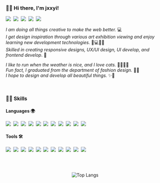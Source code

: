 ### 👋🏻  Hi there, I'm jxxyi!
<p>
  <a href="https://hits.seeyoufarm.com"><img src="https://hits.seeyoufarm.com/api/count/incr/badge.svg?url=https%3A%2F%2Fgithub.com%2Fanjxxyi%2Fhit-counter&count_bg=%234DB9EC&title_bg=%23282828&icon=github.svg&icon_color=%23FFFFFF&title=hits&edge_flat=true"/></a>&nbsp;
  <a href="mailto:anjxxyi@gmail.com" target="_blank"><img src="https://img.shields.io/badge/anjxxyi@gmail.com-F4F4F4?style=flat-square&logo=Gmail&logoColor=EA4335"/></a>&nbsp;
  <a href="https://iamjaeyi.tistory.com/" target="_blank"><img src="https://img.shields.io/badge/iamjaeyi-FF5544?style=flat-square&logo=Tistory&logoColor=white"/></a>&nbsp;
  <img src="https://img.shields.io/badge/anjxxyi-5865F2?style=flat-square&logo=Discord&logoColor=white"/>&nbsp;
  <img src="https://img.shields.io/badge/anjxxyi-4A154B?style=flat-square&logo=Slack&logoColor=white"/>
</p>

*I am doing all things creative to make the web better.* 💻   
*I get design inspiration through various art exhibition viewing and enjoy learning new development technologies.* 🎨💻✍🏻   
*Skilled in creating responsive designs, UX/UI design, UI develop, and frontend develop*. 🚀
   
*I like to run when the weather is nice, and I love cats.* 🏃🏻‍♀️🐱    
*Fun fact, I graduated from the department of fashion design.* 🧵👕   
*I hope to design and develop all beautiful things.* ✨💖   

<br/>

### 💪🏻 Skills
#### Languages 🌍
<p>
  <img src="https://img.shields.io/badge/HTML5-E34F26?style=flat-square&logo=HTML5&logoColor=white"/>&nbsp;
  <img src="https://img.shields.io/badge/CSS3-1572B6?style=flat-square&logo=CSS3&logoColor=white"/>&nbsp;
  <img src="https://img.shields.io/badge/JavaScript-F7DF1E?style=flat-square&logo=JavaScript&logoColor=000000"/>&nbsp;
  <img src="https://img.shields.io/badge/TypeScript-3178C6?style=flat-square&logo=TypeScript&logoColor=white"/>&nbsp;
  <img src="https://img.shields.io/badge/React-61DAFB?style=flat-square&logo=React&logoColor=000000"/>&nbsp;
  <img src="https://img.shields.io/badge/Vue.js-4FC08D?style=flat-square&logo=Vue.js&logoColor=white"/>&nbsp;
  <img src="https://img.shields.io/badge/Jquery-0769AD?style=flat-square&logo=Jquery&logoColor=white"/>&nbsp;
  <img src="https://img.shields.io/badge/JAVA-DA1E20?style=flat-square&logo=JAVA&logoColor=white"/>&nbsp;
  <img src="https://img.shields.io/badge/Spring Boot-6DB33F?style=flat-square&logo=SpringBoot&logoColor=white"/>&nbsp;
  <img src="https://img.shields.io/badge/Spring Data JPA-6DB33F?style=flat-square&logo=SpringDataJPA&logoColor=white"/>&nbsp;
  <img src="https://img.shields.io/badge/MyBatis-554C4D?style=flat-square&logo=MyBatis&logoColor=white"/>&nbsp;
</p>

#### Tools 🛠
<p>
  <img src="https://img.shields.io/badge/VsCode-007ACC?style=flat-square&logo=visualstudiocode&logoColor=white"/>&nbsp;
  <img src="https://img.shields.io/badge/Intellij IDEA-FE2857?style=flat-square&logo=IntellijIDEA&logoColor=white"/>&nbsp;
  <img src="https://img.shields.io/badge/eclipse IDE-2C2255?style=flat-square&logo=eclipseIDE&logoColor=white"/>&nbsp;
  <img src="https://img.shields.io/badge/Postman-FF6C37?style=flat-square&logo=postman&logoColor=white"/>&nbsp;
  <img src="https://img.shields.io/badge/Photoshop-31A8FF?style=flat-square&logo=AdobePhotoshop&logoColor=white"/>&nbsp;
  <img src="https://img.shields.io/badge/Illustrator-FF9A00?style=flat-square&logo=AdobeIllustrator&logoColor=white"/>&nbsp;
  <img src="https://img.shields.io/badge/Indesign-FF3366?style=flat-square&logo=AdobeIndesign&logoColor=white"/>&nbsp;
  <img src="https://img.shields.io/badge/Figma-F24E1E?style=flat-square&logo=Figma&logoColor=white"/>&nbsp;
  <img src="https://img.shields.io/badge/MySQL-4479A1?style=flat-square&logo=MySQL&logoColor=white"/>&nbsp;
  <img src="https://img.shields.io/badge/Maria DB-003545?style=flat-square&logo=MariaDB&logoColor=white"/>&nbsp;
  <img src="https://img.shields.io/badge/Git-F05032?style=flat-square&logo=Git&logoColor=white"/>&nbsp;
</p>

<br/><br/>

<div align=center>

![Top Langs](https://github-readme-stats.vercel.app/api/top-langs/?username=anjxxyi&langs_count=6&layout=donut)

</div>